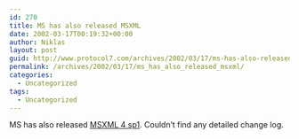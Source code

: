```yaml
---
id: 270
title: MS has also released MSXML
date: 2002-03-17T00:19:32+00:00
author: Niklas
layout: post
guid: http://www.protocol7.com/archives/2002/03/17/ms-has-also-released-msxml/
permalink: /archives/2002/03/17/ms_has_also_released_msxml/
categories:
  - Uncategorized
tags:
  - Uncategorized
---
```

<div class='microid-13517957c30a92b9effc476379d799c1d7cd16e3'>
  <p>
    MS has also released <a href="http://www.microsoft.com/downloads/release.asp?ReleaseID=37176">MSXML 4 sp1</a>. Couldn&#8217;t find any detailed change log.
  </p>
</div>